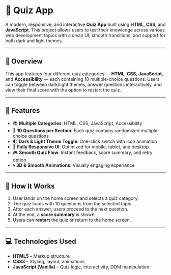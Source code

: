 # 🎯 Quiz App

A modern, responsive, and interactive **Quiz App** built using **HTML**, **CSS**, and **JavaScript**. This project allows users to test their knowledge across various web development topics with a clean UI, smooth transitions, and support for both dark and light themes.

---

## 📌 Overview

This app features four different quiz categories — **HTML**, **CSS**, **JavaScript**, and **Accessibility** — each containing 10 multiple-choice questions. Users can toggle between dark/light themes, answer questions interactively, and view their final score with the option to restart the quiz.

---

## 🚀 Features

- 📚 **Multiple Categories**: HTML, CSS, JavaScript, Accessibility  
- 🔢 **10 Questions per Section**: Each quiz contains randomized multiple-choice questions  
- 🌓 **Dark & Light Theme Toggle**: One-click switch with icon animation  
- 📱 **Fully Responsive UI**: Optimized for mobile, tablet, and desktop  
- 🎮 **Smooth Quiz Flow**: Instant feedback, score summary, and retry option  
- 🌀 **3D & Smooth Animations**: Visually engaging experience  

---


## 🧠 How It Works

1. User lands on the home screen and selects a quiz category.
2. The quiz loads with 10 questions from the selected topic.
3. After each answer, users proceed to the next question.
4. At the end, a **score summary** is shown.
5. Users can **restart** the quiz or return to the home screen.

---

## 💻 Technologies Used

- **HTML5** – Markup structure  
- **CSS3** – Styling, layout, animations  
- **JavaScript (Vanilla)** – Quiz logic, interactivity, DOM manipulation


